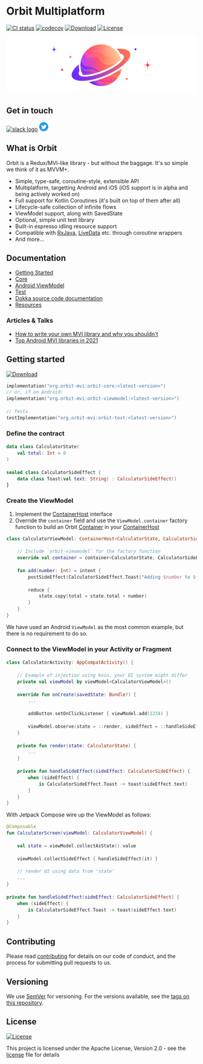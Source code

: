 # Orbit Multiplatform

[![CI status](https://github.com/orbit-mvi/orbit-mvi/workflows/Android%20CI/badge.svg)](https://github.com/orbit-mvi/orbit-mvi/actions)
[![codecov](https://codecov.io/gh/orbit-mvi/orbit-mvi/branch/main/graph/badge.svg)](https://codecov.io/gh/orbit-mvi/orbit-mvi)
[![Download](https://img.shields.io/maven-central/v/org.orbit-mvi/orbit-core)](https://search.maven.org/artifact/org.orbit-mvi/orbit-core)
[![License](https://img.shields.io/badge/License-Apache%202.0-blue.svg)](LICENSE.md)

![Logo](images/logo.png)

## Get in touch

[![slack logo](images/slack-logo-icon.png)](https://kotlinlang.slack.com/messages/CPM6UMD2P)
[![twitter logo](images/twitter-small.png)](https://twitter.com/orbit_mvi)

## What is Orbit

Orbit is a Redux/MVI-like library - but without the baggage. It's so simple we
think of it as MVVM+.

- Simple, type-safe, coroutine-style, extensible API
- Multiplatform, targetting Android and iOS (iOS support is in alpha and being
  actively worked on)
- Full support for Kotlin Coroutines (it's built on top of them after all)
- Lifecycle-safe collection of infinite flows
- ViewModel support, along with SavedState
- Optional, simple unit test library
- Built-in espresso idling resource support
- Compatible with [RxJava](https://orbit-mvi.org/Core/rxjava), [LiveData](https://orbit-mvi.org/Core/livedata.md)
  etc. through coroutine wrappers
- And more...

## Documentation

- [Getting Started](https://orbit-mvi.org)
- [Core](https://orbit-mvi.org/Core/overview)
- [Android ViewModel](https://orbit-mvi.org/Android-ViewModel/overview)
- [Test](https://orbit-mvi.org/Test/overview)
- [Dokka source code documentation](https://orbit-mvi.org/dokka/)
- [Resources](https://orbit-mvi.org/resources)

### Articles & Talks

- [How to write your own MVI library and why you shouldn't](https://www.youtube.com/watch?v=E6obYmkkdko)
- [Top Android MVI libraries in 2021](https://appmattus.medium.com/top-android-mvi-libraries-in-2021-de1afe890f27)

## Getting started

[![Download](https://img.shields.io/maven-central/v/org.orbit-mvi/orbit-viewmodel)](https://search.maven.org/artifact/org.orbit-mvi/orbit-viewmodel)

```kotlin
implementation("org.orbit-mvi:orbit-core:<latest-version>")
// or, if on Android:
implementation("org.orbit-mvi:orbit-viewmodel:<latest-version>")

// Tests
testImplementation("org.orbit-mvi:orbit-test:<latest-version>")
```

### Define the contract

``` kotlin
data class CalculatorState(
    val total: Int = 0
)

sealed class CalculatorSideEffect {
    data class Toast(val text: String) : CalculatorSideEffect()
}
```

### Create the ViewModel

1. Implement the
   [ContainerHost](orbit-core/src/commonMain/kotlin/org/orbitmvi/orbit/ContainerHost.kt)
   interface
1. Override the `container` field and use the `ViewModel.container` factory
   function to build an Orbit
   [Container](orbit-core/src/commonMain/kotlin/org/orbitmvi/orbit/Container.kt)
   in your
   [ContainerHost](orbit-core/src/commonMain/kotlin/org/orbitmvi/orbit/ContainerHost.kt)

``` kotlin
class CalculatorViewModel: ContainerHost<CalculatorState, CalculatorSideEffect>, ViewModel() {

    // Include `orbit-viewmodel` for the factory function
    override val container = container<CalculatorState, CalculatorSideEffect>(CalculatorState())

    fun add(number: Int) = intent {
        postSideEffect(CalculatorSideEffect.Toast("Adding $number to ${state.total}!"))

        reduce {
            state.copy(total = state.total + number)
        }
    }
}
```

We have used an Android `ViewModel` as the most common example, but there is no
requirement to do so.

### Connect to the ViewModel in your Activity or Fragment

``` kotlin
class CalculatorActivity: AppCompatActivity() {

    // Example of injection using koin, your DI system might differ
    private val viewModel by viewModel<CalculatorViewModel>()

    override fun onCreate(savedState: Bundle?) {
        ...

        addButton.setOnClickListener { viewModel.add(1234) }

        viewModel.observe(state = ::render, sideEffect = ::handleSideEffect)
    }

    private fun render(state: CalculatorState) {
        ...
    }

    private fun handleSideEffect(sideEffect: CalculatorSideEffect) {
        when (sideEffect) {
            is CalculatorSideEffect.Toast -> toast(sideEffect.text)
        }
    }
}
```

With Jetpack Compose wire up the ViewModel as follows:

```kotlin
@Composable
fun CalculatorScreen(viewModel: CalculatorViewModel) {

    val state = viewModel.collectAsState().value

    viewModel.collectSideEffect { handleSideEffect(it) }

    // render UI using data from 'state'
    ...
}

private fun handleSideEffect(sideEffect: CalculatorSideEffect) {
    when (sideEffect) {
        is CalculatorSideEffect.Toast -> toast(sideEffect.text)
    }
}
```

## Contributing

Please read [contributing](CONTRIBUTING.md)
for details on our code of conduct, and the process for submitting pull
requests to us.

## Versioning

We use [SemVer](http://semver.org/) for versioning. For the versions
available, see the [tags on this repository](https://github.com/orbit-mvi/orbit-mvi/tags).

## License

[![License](https://img.shields.io/badge/License-Apache%202.0-blue.svg)](LICENSE.md)

This project is licensed under the Apache License, Version 2.0 - see the
[license](LICENSE.md) file for details
